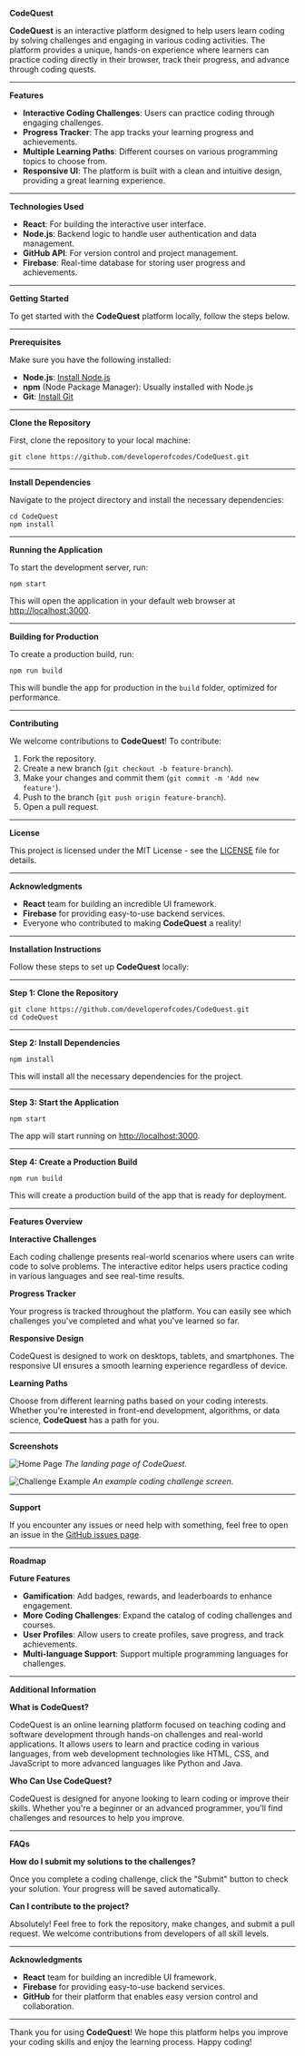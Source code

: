 **CodeQuest**

**CodeQuest** is an interactive platform designed to help users learn coding by solving challenges and engaging in various coding activities. The platform provides a unique, hands-on experience where learners can practice coding directly in their browser, track their progress, and advance through coding quests.

---

**Features**

- **Interactive Coding Challenges**: Users can practice coding through engaging challenges.
- **Progress Tracker**: The app tracks your learning progress and achievements.
- **Multiple Learning Paths**: Different courses on various programming topics to choose from.
- **Responsive UI**: The platform is built with a clean and intuitive design, providing a great learning experience.

---

**Technologies Used**

- **React**: For building the interactive user interface.
- **Node.js**: Backend logic to handle user authentication and data management.
- **GitHub API**: For version control and project management.
- **Firebase**: Real-time database for storing user progress and achievements.

---

**Getting Started**

To get started with the **CodeQuest** platform locally, follow the steps below.

---

**Prerequisites**

Make sure you have the following installed:

- **Node.js**: [Install Node.js](https://nodejs.org/)
- **npm** (Node Package Manager): Usually installed with Node.js
- **Git**: [Install Git](https://git-scm.com/)

---

**Clone the Repository**

First, clone the repository to your local machine:

```
git clone https://github.com/developerofcodes/CodeQuest.git
```

---

**Install Dependencies**

Navigate to the project directory and install the necessary dependencies:

```
cd CodeQuest
npm install
```

---

**Running the Application**

To start the development server, run:

```
npm start
```

This will open the application in your default web browser at [http://localhost:3000](http://localhost:3000).

---

**Building for Production**

To create a production build, run:

```
npm run build
```

This will bundle the app for production in the `build` folder, optimized for performance.

---

**Contributing**

We welcome contributions to **CodeQuest**! To contribute:

1. Fork the repository.
2. Create a new branch (`git checkout -b feature-branch`).
3. Make your changes and commit them (`git commit -m 'Add new feature'`).
4. Push to the branch (`git push origin feature-branch`).
5. Open a pull request.

---

**License**

This project is licensed under the MIT License - see the [LICENSE](LICENSE) file for details.

---

**Acknowledgments**

- **React** team for building an incredible UI framework.
- **Firebase** for providing easy-to-use backend services.
- Everyone who contributed to making **CodeQuest** a reality!

---

**Installation Instructions**

Follow these steps to set up **CodeQuest** locally:

---

**Step 1: Clone the Repository**

```
git clone https://github.com/developerofcodes/CodeQuest.git
cd CodeQuest
```

---

**Step 2: Install Dependencies**

```
npm install
```

This will install all the necessary dependencies for the project.

---

**Step 3: Start the Application**

```
npm start
```

The app will start running on [http://localhost:3000](http://localhost:3000).

---

**Step 4: Create a Production Build**

```
npm run build
```

This will create a production build of the app that is ready for deployment.

---

**Features Overview**

**Interactive Challenges**

Each coding challenge presents real-world scenarios where users can write code to solve problems. The interactive editor helps users practice coding in various languages and see real-time results.

**Progress Tracker**

Your progress is tracked throughout the platform. You can easily see which challenges you've completed and what you've learned so far.

**Responsive Design**

CodeQuest is designed to work on desktops, tablets, and smartphones. The responsive UI ensures a smooth learning experience regardless of device.

**Learning Paths**

Choose from different learning paths based on your coding interests. Whether you're interested in front-end development, algorithms, or data science, **CodeQuest** has a path for you.

---

**Screenshots**

![Home Page](./assets/homepage.png)
*The landing page of CodeQuest.*

![Challenge Example](./assets/challenge.png)
*An example coding challenge screen.*

---

**Support**

If you encounter any issues or need help with something, feel free to open an issue in the [GitHub issues page](https://github.com/developerofcodes/CodeQuest/issues).

---

**Roadmap**

**Future Features**

- **Gamification**: Add badges, rewards, and leaderboards to enhance engagement.
- **More Coding Challenges**: Expand the catalog of coding challenges and courses.
- **User Profiles**: Allow users to create profiles, save progress, and track achievements.
- **Multi-language Support**: Support multiple programming languages for challenges.

---

**Additional Information**

**What is CodeQuest?**

CodeQuest is an online learning platform focused on teaching coding and software development through hands-on challenges and real-world applications. It allows users to learn and practice coding in various languages, from web development technologies like HTML, CSS, and JavaScript to more advanced languages like Python and Java.

**Who Can Use CodeQuest?**

CodeQuest is designed for anyone looking to learn coding or improve their skills. Whether you're a beginner or an advanced programmer, you'll find challenges and resources to help you improve.

---

**FAQs**

**How do I submit my solutions to the challenges?**

Once you complete a coding challenge, click the "Submit" button to check your solution. Your progress will be saved automatically.

**Can I contribute to the project?**

Absolutely! Feel free to fork the repository, make changes, and submit a pull request. We welcome contributions from developers of all skill levels.

---

**Acknowledgments**

- **React** team for building an incredible UI framework.
- **Firebase** for providing easy-to-use backend services.
- **GitHub** for their platform that enables easy version control and collaboration.

---

Thank you for using **CodeQuest**! We hope this platform helps you improve your coding skills and enjoy the learning process. Happy coding!
